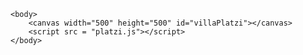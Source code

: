 <!DOCTYPE html>
<html>
    <head>
        <meta charset = "UTF-8" />
        <title> Villa Platzi </title>
    </head>

    <body>
        <canvas width="500" height="500" id="villaPlatzi"></canvas>
        <script src = "platzi.js"></script>
    </body>
</html>
